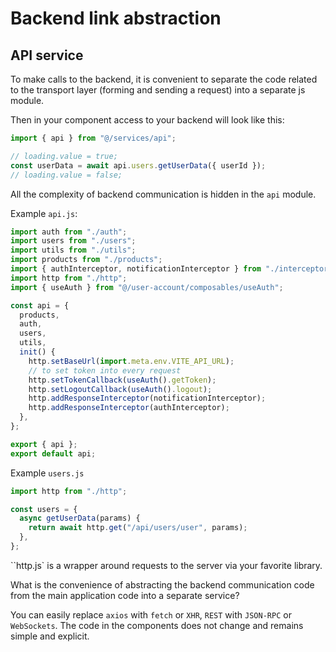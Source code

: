 # Backend link abstraction

## API service

To make calls to the backend, it is convenient to separate the code related to the transport layer (forming and sending a request) into a separate js module.

Then in your component access to your backend will look like this:

```js
import { api } from "@/services/api";

// loading.value = true;
const userData = await api.users.getUserData({ userId });
// loading.value = false;
```

All the complexity of backend communication is hidden in the `api` module.

Example `api.js`:

```js
import auth from "./auth";
import users from "./users";
import utils from "./utils";
import products from "./products";
import { authInterceptor, notificationInterceptor } from "./interceptors";
import http from "./http";
import { useAuth } from "@/user-account/composables/useAuth";

const api = {
  products,
  auth,
  users,
  utils,
  init() {
    http.setBaseUrl(import.meta.env.VITE_API_URL);
    // to set token into every request
    http.setTokenCallback(useAuth().getToken);
    http.setLogoutCallback(useAuth().logout);
    http.addResponseInterceptor(notificationInterceptor);
    http.addResponseInterceptor(authInterceptor);
  },
};

export { api };
export default api;
```

Example `users.js`

```js
import http from "./http";

const users = {
  async getUserData(params) {
    return await http.get("/api/users/user", params);
  },
};
```

``http.js` is a wrapper around requests to the server via your favorite library.

What is the convenience of abstracting the backend communication code from the main application code into a separate service?

You can easily replace `axios` with `fetch` or `XHR`, `REST` with `JSON-RPC` or `WebSockets`. The code in the components does not change and remains simple and explicit.
